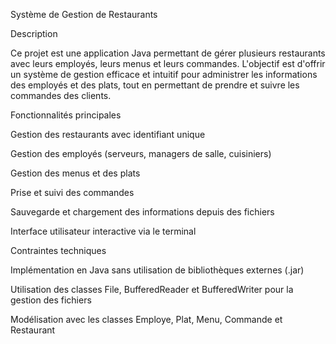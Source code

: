 Système de Gestion de Restaurants

Description

Ce projet est une application Java permettant de gérer plusieurs restaurants avec leurs employés, leurs menus et leurs commandes. L'objectif est d'offrir un système de gestion efficace et intuitif pour administrer les informations des employés et des plats, tout en permettant de prendre et suivre les commandes des clients.

Fonctionnalités principales

Gestion des restaurants avec identifiant unique

Gestion des employés (serveurs, managers de salle, cuisiniers)

Gestion des menus et des plats

Prise et suivi des commandes

Sauvegarde et chargement des informations depuis des fichiers

Interface utilisateur interactive via le terminal

Contraintes techniques

Implémentation en Java sans utilisation de bibliothèques externes (.jar)

Utilisation des classes File, BufferedReader et BufferedWriter pour la gestion des fichiers

Modélisation avec les classes Employe, Plat, Menu, Commande et Restaurant
